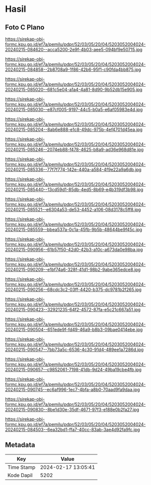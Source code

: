 # Hasil

## Foto C Plano

https://sirekap-obj-formc.kpu.go.id/ef7a/pemilu/pdpr/52/03/05/20/04/5203052004024-20240215-084620--acca5200-2e9f-4b03-aee5-094bf9e50715.jpg

https://sirekap-obj-formc.kpu.go.id/ef7a/pemilu/pdpr/52/03/05/20/04/5203052004024-20240215-084858--2b8708a9-1f86-42b6-95f1-c90fda4bb875.jpg

https://sirekap-obj-formc.kpu.go.id/ef7a/pemilu/pdpr/52/03/05/20/04/5203052004024-20240215-085020--681c5e04-a1a4-4a81-8d90-9b52db15e905.jpg

https://sirekap-obj-formc.kpu.go.id/ef7a/pemilu/pdpr/52/03/05/20/04/5203052004024-20240215-085030--e87cf005-9197-44c5-b0a5-e6af05983e4d.jpg

https://sirekap-obj-formc.kpu.go.id/ef7a/pemilu/pdpr/52/03/05/20/04/5203052004024-20240215-085204--8ab6e888-e1c8-49dc-975b-4ef4701d45ea.jpg

https://sirekap-obj-formc.kpu.go.id/ef7a/pemilu/pdpr/52/03/05/20/04/5203052004024-20240215-085246--2074eb88-f478-4625-b8a9-ad36e968d81e.jpg

https://sirekap-obj-formc.kpu.go.id/ef7a/pemilu/pdpr/52/03/05/20/04/5203052004024-20240215-085336--77f7f774-142e-440a-a584-4f9e22a9a6db.jpg

https://sirekap-obj-formc.kpu.go.id/ef7a/pemilu/pdpr/52/03/05/20/04/5203052004024-20240215-085440--13cd59d1-85db-4ed5-8b69-e4b319df3b98.jpg

https://sirekap-obj-formc.kpu.go.id/ef7a/pemilu/pdpr/52/03/05/20/04/5203052004024-20240215-085521--e6304a53-de53-4452-a106-08d3178c5ff8.jpg

https://sirekap-obj-formc.kpu.go.id/ef7a/pemilu/pdpr/52/03/05/20/04/5203052004024-20240215-085559--bbea537a-0c1a-45fb-9b5b-48644be9f45c.jpg

https://sirekap-obj-formc.kpu.go.id/ef7a/pemilu/pdpr/52/03/05/20/04/5203052004024-20240215-090956--61b57f50-42d0-42b3-a10c-a673da0e98ba.jpg

https://sirekap-obj-formc.kpu.go.id/ef7a/pemilu/pdpr/52/03/05/20/04/5203052004024-20240215-090209--e1bf74a6-328f-41d1-98b2-9abe365edce8.jpg

https://sirekap-obj-formc.kpu.go.id/ef7a/pemilu/pdpr/52/03/05/20/04/5203052004024-20240215-090256--68cdc3c2-03ff-4420-b375-dc9781b2f265.jpg

https://sirekap-obj-formc.kpu.go.id/ef7a/pemilu/pdpr/52/03/05/20/04/5203052004024-20240215-090423--32921235-64f2-4572-87fa-e5c21c667a51.jpg

https://sirekap-obj-formc.kpu.go.id/ef7a/pemilu/pdpr/52/03/05/20/04/5203052004024-20240215-090504--651ede9f-fd49-46a9-b8b3-09bae0414ebe.jpg

https://sirekap-obj-formc.kpu.go.id/ef7a/pemilu/pdpr/52/03/05/20/04/5203052004024-20240215-090547--7bb73a5c-6536-4c30-91d4-489ee1a7286d.jpg

https://sirekap-obj-formc.kpu.go.id/ef7a/pemilu/pdpr/52/03/05/20/04/5203052004024-20240215-090657--c9852061-7198-41db-9d24-49ba19cbe4fb.jpg

https://sirekap-obj-formc.kpu.go.id/ef7a/pemilu/pdpr/52/03/05/20/04/5203052004024-20240215-090745--ec6af996-1ec7-4bfa-a8b0-70aad9fa9daa.jpg

https://sirekap-obj-formc.kpu.go.id/ef7a/pemilu/pdpr/52/03/05/20/04/5203052004024-20240215-090830--8be1d30e-35df-4671-97f3-e188e0b2fa27.jpg

https://sirekap-obj-formc.kpu.go.id/ef7a/pemilu/pdpr/52/03/05/20/04/5203052004024-20240215-084503--6ea32bd1-ffa7-40cc-83ab-3ae4d92fa9fc.jpg


## Metadata

| Key        | Value               |
| ---------- | ------------------- |
| Time Stamp | 2024-02-17 13:05:41 |
| Kode Dapil | 5202                |



